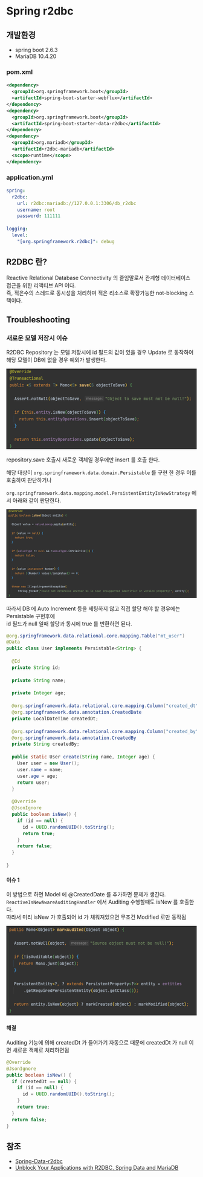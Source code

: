 # Spring r2dbc

## 개발환경
- spring boot 2.6.3
- MariaDB 10.4.20

### pom.xml

```xml
<dependency>
  <groupId>org.springframework.boot</groupId>
  <artifactId>spring-boot-starter-webflux</artifactId>
</dependency>
<dependency>
  <groupId>org.springframework.boot</groupId>
  <artifactId>spring-boot-starter-data-r2dbc</artifactId>
</dependency>
<dependency>
  <groupId>org.mariadb</groupId>
  <artifactId>r2dbc-mariadb</artifactId>
  <scope>runtime</scope>
</dependency>
```

### application.yml

```yaml
spring:
  r2dbc:
    url: r2dbc:mariadb://127.0.0.1:3306/db_r2dbc
    username: root
    password: 111111

logging:
  level:
    "[org.springframework.r2dbc]": debug
```

## R2DBC 란?
Reactive Relational Database Connectivity 의 줄임말로서 관계형 데이터베이스 접근을 위한 리액티브 API 이다.  
즉, 적은수의 스레드로 동시성을 처리하며 적은 리소스로 확장가능한 not-blocking 스택이다.


## Troubleshooting

### 새로운 모델 저장시 이슈

R2DBC Repository 는 모델 저장시에 id 필드의 값이 있을 경우 Update 로 동작하여 해당 모델이 DB에 없을 경우 예외가 발생한다.

![01.png](images/01.png)

repository.save 호출시 새로운 객체일 경우에만 insert 를 호출 한다.

해당 대상이 `org.springframework.data.domain.Persistable` 를 구현 한 경우 이를 호출하여 판단하거나 

`org.springframework.data.mapping.model.PersistentEntityIsNewStrategy` 에서 아래와 같이 판단한다.

![02.png](images/02.png)

따라서 DB 에 Auto Increment 등을 세팅하지 않고 직접 할당 해야 할 경우에는 Persistable 구현후에    
id 필드가 null 일때 할당과 동시에 true 를 반환하면 된다.

```java
@org.springframework.data.relational.core.mapping.Table("mt_user")
@Data
public class User implements Persistable<String> {

  @Id
  private String id;

  private String name;

  private Integer age;

  @org.springframework.data.relational.core.mapping.Column("created_dt")
  @org.springframework.data.annotation.CreatedDate
  private LocalDateTime createdDt;

  @org.springframework.data.relational.core.mapping.Column("created_by")
  @org.springframework.data.annotation.CreatedBy
  private String createdBy;

  public static User create(String name, Integer age) {
    User user = new User();
    user.name = name;
    user.age = age;
    return user;
  }

  @Override
  @JsonIgnore
  public boolean isNew() {
    if (id == null) {
      id = UUID.randomUUID().toString();
      return true;
    }
    return false;
  }

}
```

#### 이슈 1

이 방법으로 하면 Model 에 @CreatedDate 를 추가하면 문제가 생긴다.  
`ReactiveIsNewAwareAuditingHandler` 에서 Auditing 수행할때도 isNew 를 호출한다.  
따라서 미리 isNew 가 호출되어 id 가 채워져있으면 무조건 Modified 로만 동작됨

![03.png](images/03.png)

#### 해결

Auditing 기능에 의해 createdDt 가 들어가기 자동으로 때문에 createdDt 가 null 이면 새로운 객체로 처리하면됨

```java
@Override
@JsonIgnore
public boolean isNew() {
  if (createdDt == null) {
    if (id == null) {
      id = UUID.randomUUID().toString();
    }
    return true;
  }
  return false;
}
```

## 참조
- [Spring-Data-r2dbc](https://docs.spring.io/spring-data/r2dbc/docs/current/reference/html)
- [Unblock Your Applications with R2DBC, Spring Data and MariaDB](https://mariadb.com/ko/resources/blog/unblock-your-applications-with-r2dbc-spring-data-and-mariadb/)
